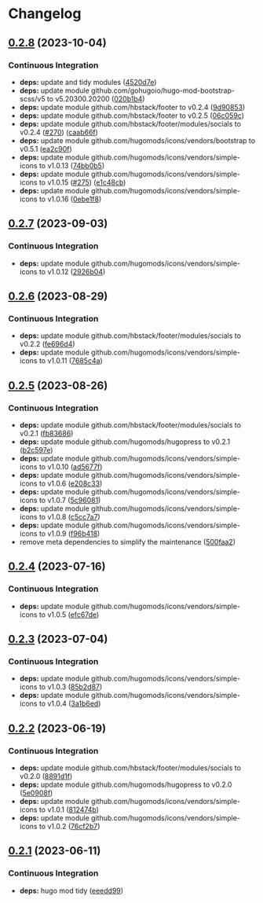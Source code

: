 # Changelog

## [0.2.8](https://github.com/hbstack/meta/compare/footer/v0.2.7...footer/v0.2.8) (2023-10-04)


### Continuous Integration

* **deps:** update and tidy modules ([4520d7e](https://github.com/hbstack/meta/commit/4520d7e3ddf20552416fc3ad71c790906cb69d15))
* **deps:** update module github.com/gohugoio/hugo-mod-bootstrap-scss/v5 to v5.20300.20200 ([020b1b4](https://github.com/hbstack/meta/commit/020b1b420ab401c2c4844259ca3e6fea69ed66fd))
* **deps:** update module github.com/hbstack/footer to v0.2.4 ([9d90853](https://github.com/hbstack/meta/commit/9d9085382b360e2f62a9ee60213a35dc886c41f0))
* **deps:** update module github.com/hbstack/footer to v0.2.5 ([06c059c](https://github.com/hbstack/meta/commit/06c059c890cfc92721b2ad51cd43891c1600912e))
* **deps:** update module github.com/hbstack/footer/modules/socials to v0.2.4 ([#270](https://github.com/hbstack/meta/issues/270)) ([caab66f](https://github.com/hbstack/meta/commit/caab66ff5d26ce6f40cb1e76e61df00efd8aa543))
* **deps:** update module github.com/hugomods/icons/vendors/bootstrap to v0.5.1 ([ea2c90f](https://github.com/hbstack/meta/commit/ea2c90f23beb6f5e1fc52b69eab021bb11ace6f7))
* **deps:** update module github.com/hugomods/icons/vendors/simple-icons to v1.0.13 ([74bb0b5](https://github.com/hbstack/meta/commit/74bb0b5e29db046b7ef8cf4ee21c54ce13b8753b))
* **deps:** update module github.com/hugomods/icons/vendors/simple-icons to v1.0.15 ([#275](https://github.com/hbstack/meta/issues/275)) ([e1c48cb](https://github.com/hbstack/meta/commit/e1c48cbe90745106045210bf8ee79a4b71c474f1))
* **deps:** update module github.com/hugomods/icons/vendors/simple-icons to v1.0.16 ([0ebe1f8](https://github.com/hbstack/meta/commit/0ebe1f843c1f60c1fecb16a814d5d60fd811e8a3))

## [0.2.7](https://github.com/hbstack/meta/compare/footer/v0.2.6...footer/v0.2.7) (2023-09-03)


### Continuous Integration

* **deps:** update module github.com/hugomods/icons/vendors/simple-icons to v1.0.12 ([2926b04](https://github.com/hbstack/meta/commit/2926b043a7d6271cb70836d60a5656088d8f342a))

## [0.2.6](https://github.com/hbstack/meta/compare/footer/v0.2.5...footer/v0.2.6) (2023-08-29)


### Continuous Integration

* **deps:** update module github.com/hbstack/footer/modules/socials to v0.2.2 ([fe696d4](https://github.com/hbstack/meta/commit/fe696d46fceecc45ca055fe38f61916dd443ecde))
* **deps:** update module github.com/hugomods/icons/vendors/simple-icons to v1.0.11 ([7685c4a](https://github.com/hbstack/meta/commit/7685c4a1e8d8c04d94250824c965a04d37a24005))

## [0.2.5](https://github.com/hbstack/meta/compare/footer/v0.2.4...footer/v0.2.5) (2023-08-26)


### Continuous Integration

* **deps:** update module github.com/hbstack/footer/modules/socials to v0.2.1 ([fb83686](https://github.com/hbstack/meta/commit/fb836863721136e58794e638a748125d59776fb2))
* **deps:** update module github.com/hugomods/hugopress to v0.2.1 ([b2c597e](https://github.com/hbstack/meta/commit/b2c597efdc9c9098e5a5ffe015a1834681a0778d))
* **deps:** update module github.com/hugomods/icons/vendors/simple-icons to v1.0.10 ([ad5677f](https://github.com/hbstack/meta/commit/ad5677f5089fcee1d481a45746a2cda8f5aad4e4))
* **deps:** update module github.com/hugomods/icons/vendors/simple-icons to v1.0.6 ([e208c33](https://github.com/hbstack/meta/commit/e208c33a002010c077345aa8e5eddc1366cdfb5b))
* **deps:** update module github.com/hugomods/icons/vendors/simple-icons to v1.0.7 ([5c96081](https://github.com/hbstack/meta/commit/5c96081194784cfbec510f0794ba7055784a4cf6))
* **deps:** update module github.com/hugomods/icons/vendors/simple-icons to v1.0.8 ([c5cc7a7](https://github.com/hbstack/meta/commit/c5cc7a7815e32599b6445934edc4cc68268f61cd))
* **deps:** update module github.com/hugomods/icons/vendors/simple-icons to v1.0.9 ([f96b418](https://github.com/hbstack/meta/commit/f96b418d6275d21718f5dd0cc694fd4760130274))
* remove meta dependencies to simplify the maintenance ([500faa2](https://github.com/hbstack/meta/commit/500faa20cc3687d8701d65f0725f520d13610a7b))

## [0.2.4](https://github.com/hbstack/meta/compare/footer/v0.2.3...footer/v0.2.4) (2023-07-16)


### Continuous Integration

* **deps:** update module github.com/hugomods/icons/vendors/simple-icons to v1.0.5 ([efc67de](https://github.com/hbstack/meta/commit/efc67de7a206a189930c0f59d25690831dcd13e8))

## [0.2.3](https://github.com/hbstack/meta/compare/footer/v0.2.2...footer/v0.2.3) (2023-07-04)


### Continuous Integration

* **deps:** update module github.com/hugomods/icons/vendors/simple-icons to v1.0.3 ([85b2d87](https://github.com/hbstack/meta/commit/85b2d8716901e5a94584ee7d318c516c01acc4ff))
* **deps:** update module github.com/hugomods/icons/vendors/simple-icons to v1.0.4 ([3a1b6ed](https://github.com/hbstack/meta/commit/3a1b6ed92813dbe3567ccba99978e6e8fe787f2d))

## [0.2.2](https://github.com/hbstack/meta/compare/footer/v0.2.1...footer/v0.2.2) (2023-06-19)


### Continuous Integration

* **deps:** update module github.com/hbstack/footer/modules/socials to v0.2.0 ([8891d1f](https://github.com/hbstack/meta/commit/8891d1f84ff6c37a408b873959b44a6b78f5e46e))
* **deps:** update module github.com/hugomods/hugopress to v0.2.0 ([5e0908f](https://github.com/hbstack/meta/commit/5e0908fb04e56b9c6c4a8b65ac9faa4a25a9b034))
* **deps:** update module github.com/hugomods/icons/vendors/simple-icons to v1.0.1 ([812474b](https://github.com/hbstack/meta/commit/812474bb937bda70ca8ddb9a1e66b176a767f717))
* **deps:** update module github.com/hugomods/icons/vendors/simple-icons to v1.0.2 ([76cf2b7](https://github.com/hbstack/meta/commit/76cf2b7adb18196a08e2502747789ec3748d6f2e))

## [0.2.1](https://github.com/hbstack/meta/compare/footer/v0.2.0...footer/v0.2.1) (2023-06-11)


### Continuous Integration

* **deps:** hugo mod tidy ([eeedd99](https://github.com/hbstack/meta/commit/eeedd9931c9a5169d5e0845036b802400b46fc51))
